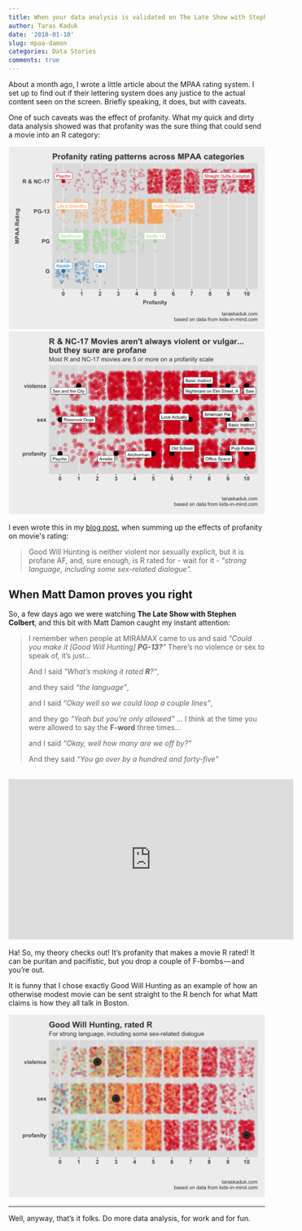 ```yaml
---
title: When your data analysis is validated on The Late Show with Stephen Colbert
author: Taras Kaduk
date: '2018-01-10'
slug: mpaa-damon
categories: Data Stories
comments: true
---
```


About a month ago, I wrote a little article about the MPAA rating system. I set up to find out if their lettering system does any justice to the actual content seen on the screen. Briefly speaking, it does, but with caveats.

One of such caveats was the effect of profanity. What my quick and dirty data analysis showed was that profanity was the sure thing that could send a movie into an R category:

![](profanity-1.png)
![](profanity2-1.png)


I even wrote this in my [blog post](/post/mpaa/mpaa/#quote), when summing up the effects of profanity on movie's rating:

> Good Will Hunting is neither violent nor sexually explicit, but it is profane AF, and, sure enough, is R rated for - wait for it - *"strong language, including some sex-related dialogue".*

## When Matt Damon proves you right

So, a few days ago we were watching **The Late Show with Stephen Colbert**, and this bit with Matt Damon caught my instant attention:

> I remember when people at MIRAMAX came to us and said 
> _"Could you make it [Good Will Hunting] **PG-13?**"_ There’s no violence or sex to speak of, it’s just…
>
> And I said _"What’s making it rated **R**?"_, 
>
> and they said _“the language”_,
>
> and I said _“Okay well so we could loop a couple lines”_, 
>
> and they go _"Yeah but you’re only allowed"_ … I think at the time you were allowed to say the **F-word** three times... 
>
> and I said _“Okay, well how many are we off by?”_ 
>
> And they said _“You go over by a hundred and forty-five”_

<br>
<iframe width="560" height="315" src="https://www.youtube.com/embed/2GrKY7Qqal8?start=220&end=305" frameborder="0" allow="autoplay; encrypted-media" allowfullscreen></iframe>


Ha! So, my theory checks out! It’s profanity that makes a movie R rated! It can be puritan and pacifistic, but you drop a couple of F-bombs — and you’re out.


It is funny that I chose exactly Good Will Hunting as an example of how an otherwise modest movie can be sent straight to the R bench for what Matt claims is how they all talk in Boston.

![](good_will_hunting-1.png)

***

Well, anyway, that’s it folks. Do more data analysis, for work and for fun.



